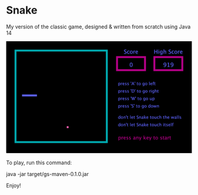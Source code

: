 # Snake
My version of the classic game, designed &amp; written from scratch using Java 14

![Snake Screenshot](/images/snake.jpg)

To play, run this command:

java -jar target/gs-maven-0.1.0.jar

Enjoy!


